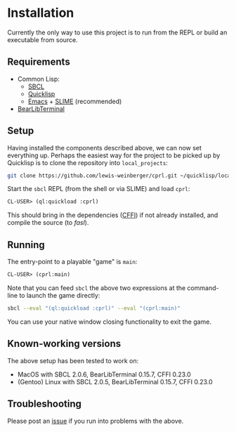 # Installation

Currently the only way to use this project is to run from the REPL or build an executable from source. 

## Requirements

- Common Lisp:
  - [SBCL](http://www.sbcl.org/getting.html)
  - [Quicklisp](https://www.quicklisp.org/beta/)
  - [Emacs](https://www.gnu.org/software/emacs/) + [SLIME](https://common-lisp.net/project/slime/) (recommended)
- [BearLibTerminal](http://foo.wyrd.name/en:bearlibterminal)

## Setup
Having installed the components described above, we can now set everything up. Perhaps the easiest way for the project to be picked up by Quicklisp is to clone the repository into `local_projects`:

```sh
git clone https://github.com/lewis-weinberger/cprl.git ~/quicklisp/local_projects/cprl
```

Start the `sbcl` REPL (from the shell or via SLIME) and load `cprl`:

```lisp
CL-USER> (ql:quickload :cprl)
```

This should bring in the dependencies ([CFFI](https://common-lisp.net/project/cffi/)) if not already installed, and compile the source (to *fasl*).

## Running
The entry-point to a playable "game" is `main`:

```lisp
CL-USER> (cprl:main)
```

Note that you can feed `sbcl` the above two expressions at the command-line to launch the game directly:

```sh
sbcl --eval "(ql:quickload :cprl)" --eval "(cprl:main)"
```

You can use your native window closing functionality to exit the game.

## Known-working versions
The above setup has been tested to work on:

- MacOS with SBCL 2.0.6, BearLibTerminal 0.15.7, CFFI 0.23.0
- (Gentoo) Linux with SBCL 2.0.5, BearLibTerminal 0.15.7, CFFI 0.23.0

## Troubleshooting

Please post an [issue](https://github.com/lewis-weinberger/cprl/issues) if you run into problems with the above.
